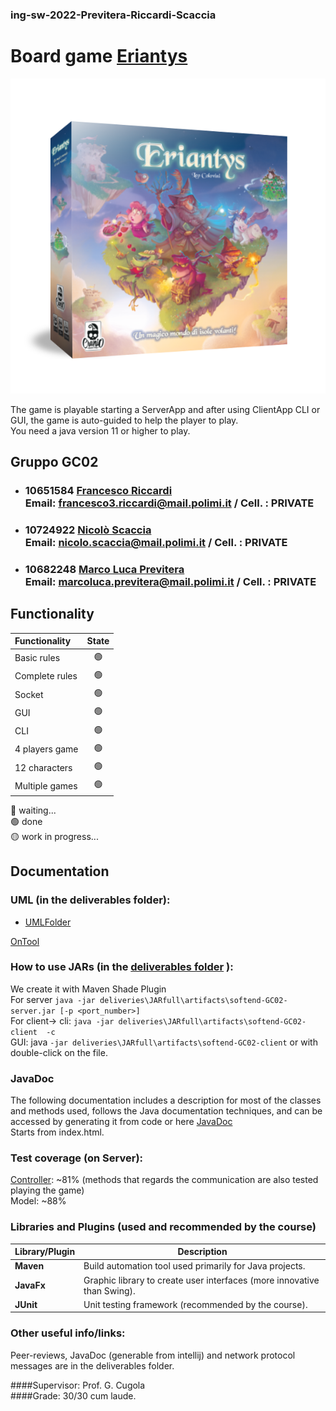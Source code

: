 ### ing-sw-2022-Previtera-Riccardi-Scaccia  

# Board game [Eriantys](http://www.craniocreations.it/prodotto/santorini/)

![alt text](src/main/resources/images/Eriantys_scatola3Dombra-600x600.png)

  
The game is playable starting a ServerApp and after using ClientApp CLI or GUI, the game is auto-guided to help the player to play.  
You need a java version 11 or higher to play.


## Gruppo GC02

- ###  10651584  [Francesco Riccardi](https://github.com/Frenk3D) <br>Email: francesco3.riccardi@mail.polimi.it / Cell. : PRIVATE
- ###  10724922  [Nicolò Scaccia](https://github.com/NicoScaccia) <br>Email: nicolo.scaccia@mail.polimi.it / Cell. : PRIVATE
- ###  10682248  [Marco Luca Previtera](https://github.com/MarcoLucaPrevitera) <br>Email: marcoluca.previtera@mail.polimi.it / Cell. : PRIVATE

  
  
  
## Functionality
| Functionality    |                       State                        |
|:-----------------|:--------------------------------------------------:|
| Basic rules      | 🟢 |
| Complete rules   | 🟢 |
| Socket           | 🟢 |
| GUI              | 🟢 |
| CLI              | 🟢 |
| 4 players game   | 🟢 |
| 12 characters    | 🟢 |
| Multiple games   | 🟢 |


🔴 waiting...  
🟢 done  
🟡 work in progress...  



## Documentation
### UML (in the deliverables folder):
- [UMLFolder](https://github.com/Frenk3D/ing-sw-2022-Previtera-Riccardi-Scaccia/tree/main/deliveries/UMLFolder)

[OnTool](https://lucid.app/lucidchart/0321ec56-70d4-467c-a649-f40a982a14d6/edit?invitationId=inv_add26b2e-3f1d-4160-9073-47ba92254b02)

### How to use JARs (in the [deliverables folder](https://github.com/Frenk3D/ing-sw-2022-Previtera-Riccardi-Scaccia/tree/main/deliveries) ):
We create it with Maven Shade Plugin  
For server     ``` java -jar deliveries\JARfull\artifacts\softend-GC02-server.jar [-p <port_number>] ```  
For client-> cli: ``` java -jar deliveries\JARfull\artifacts\softend-GC02-client  -c   ```  
GUI: java  ``` -jar deliveries\JARfull\artifacts\softend-GC02-client ```  or with double-click on the file.


### JavaDoc
The following documentation includes a description for most of the classes and methods used, follows the Java documentation techniques, and can be accessed by generating it from code or here [JavaDoc](https://github.com/Frenk3D/ing-sw-2022-Previtera-Riccardi-Scaccia/tree/main/deliveries/JavaDoc(generabile%20da%20intellij))  
Starts from index.html.

### Test coverage (on Server):
[Controller](https://github.com/Frenk3D/ing-sw-2022-Previtera-Riccardi-Scaccia/blob/main/src/main/java/it/polimi/ingsw/controllers/Controller.java): ~81%  (methods that regards the communication are also tested playing the game)  
Model: ~88%
  
  
### Libraries and Plugins (used and recommended by the course)
| Library/Plugin | Description                                                                              |
|----------------|------------------------------------------------------------------------------------------|
| __Maven__      | Build automation tool used primarily for Java projects. |
| __JavaFx__     | Graphic library to create user interfaces (more innovative than Swing).            |
| __JUnit__      | Unit testing framework (recommended by the course).                                       |    

### Other useful info/links:
Peer-reviews, JavaDoc (generable from intellij) and network protocol messages are in the deliverables folder.  
  
  
####Supervisor: Prof. G. Cugola   
####Grade: 30/30 cum laude. 
